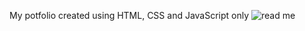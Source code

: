 My potfolio created using HTML, CSS and JavaScript only
![read me](https://user-images.githubusercontent.com/70165237/186502432-522e0939-f21e-402e-8415-0eb8c51b517c.png)
